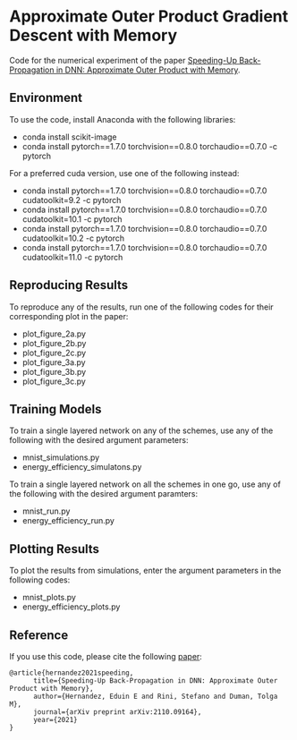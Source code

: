 # Approximate Outer Product Gradient Descent with Memory
Code for the numerical experiment of the paper [Speeding-Up Back-Propagation in DNN: Approximate Outer Product with Memory](https://arxiv.org/abs/2110.09164).

## Environment
To use the code, install Anaconda with the following libraries:
* conda install scikit-image
* conda install pytorch==1.7.0 torchvision==0.8.0 torchaudio==0.7.0 -c pytorch

For a preferred cuda version, use one of the following instead:
* conda install pytorch==1.7.0 torchvision==0.8.0 torchaudio==0.7.0 cudatoolkit=9.2 -c pytorch
* conda install pytorch==1.7.0 torchvision==0.8.0 torchaudio==0.7.0 cudatoolkit=10.1 -c pytorch
* conda install pytorch==1.7.0 torchvision==0.8.0 torchaudio==0.7.0 cudatoolkit=10.2 -c pytorch
* conda install pytorch==1.7.0 torchvision==0.8.0 torchaudio==0.7.0 cudatoolkit=11.0 -c pytorch

## Reproducing Results
To reproduce any of the results, run one of the following codes for their corresponding plot in the paper:
* plot_figure_2a.py
* plot_figure_2b.py
* plot_figure_2c.py
* plot_figure_3a.py
* plot_figure_3b.py
* plot_figure_3c.py

## Training Models
To train a single layered network on any of the schemes, use any of the following with the desired argument parameters:
* mnist_simulations.py
* energy_efficiency_simulatons.py

To train a single layered network on all the schemes in one go, use any of the following with the desired argument paramters:
* mnist_run.py
* energy_efficiency_run.py


## Plotting Results
To plot the results from simulations, enter the argument parameters in the following codes:
* mnist_plots.py
* energy_efficiency_plots.py

## Reference
If you use this code, please cite the following [paper](https://arxiv.org/abs/2110.09164):

    @article{hernandez2021speeding,
          title={Speeding-Up Back-Propagation in DNN: Approximate Outer Product with Memory},
          author={Hernandez, Eduin E and Rini, Stefano and Duman, Tolga M},
          journal={arXiv preprint arXiv:2110.09164},
          year={2021}
    }
